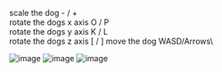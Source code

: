 scale the dog - / +\
rotate the dogs x axis O / P\
rotate the dogs y axis K / L\
rotate the dogs z axis [ / ]
move the dog WASD/Arrows\

![image](https://github.com/user-attachments/assets/79efe457-cdc0-495d-98e2-3591daf8372c)
![image](https://github.com/user-attachments/assets/01f4dcb6-cc3d-4a23-a094-2eb5729f55fd)
![image](https://github.com/user-attachments/assets/9df162c2-1bc4-4ff1-b184-92472023a3c7)
